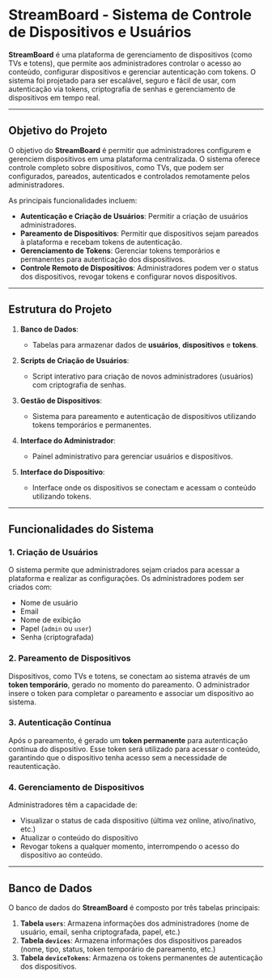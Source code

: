 # StreamBoard - Sistema de Controle de Dispositivos e Usuários

**StreamBoard** é uma plataforma de gerenciamento de dispositivos (como TVs e totens), que permite aos administradores controlar o acesso ao conteúdo, configurar dispositivos e gerenciar autenticação com tokens. O sistema foi projetado para ser escalável, seguro e fácil de usar, com autenticação via tokens, criptografia de senhas e gerenciamento de dispositivos em tempo real.

---

## Objetivo do Projeto

O objetivo do **StreamBoard** é permitir que administradores configurem e gerenciem dispositivos em uma plataforma centralizada. O sistema oferece controle completo sobre dispositivos, como TVs, que podem ser configurados, pareados, autenticados e controlados remotamente pelos administradores.

As principais funcionalidades incluem:

- **Autenticação e Criação de Usuários**: Permitir a criação de usuários administradores.
- **Pareamento de Dispositivos**: Permitir que dispositivos sejam pareados à plataforma e recebam tokens de autenticação.
- **Gerenciamento de Tokens**: Gerenciar tokens temporários e permanentes para autenticação dos dispositivos.
- **Controle Remoto de Dispositivos**: Administradores podem ver o status dos dispositivos, revogar tokens e configurar novos dispositivos.

---

## Estrutura do Projeto

1. **Banco de Dados**:
   - Tabelas para armazenar dados de **usuários**, **dispositivos** e **tokens**.
2. **Scripts de Criação de Usuários**:

   - Script interativo para criação de novos administradores (usuários) com criptografia de senhas.

3. **Gestão de Dispositivos**:

   - Sistema para pareamento e autenticação de dispositivos utilizando tokens temporários e permanentes.

4. **Interface do Administrador**:

   - Painel administrativo para gerenciar usuários e dispositivos.

5. **Interface do Dispositivo**:
   - Interface onde os dispositivos se conectam e acessam o conteúdo utilizando tokens.

---

## Funcionalidades do Sistema

### 1. Criação de Usuários

O sistema permite que administradores sejam criados para acessar a plataforma e realizar as configurações. Os administradores podem ser criados com:

- Nome de usuário
- Email
- Nome de exibição
- Papel (`admin` ou `user`)
- Senha (criptografada)

### 2. Pareamento de Dispositivos

Dispositivos, como TVs e totens, se conectam ao sistema através de um **token temporário**, gerado no momento do pareamento. O administrador insere o token para completar o pareamento e associar um dispositivo ao sistema.

### 3. Autenticação Contínua

Após o pareamento, é gerado um **token permanente** para autenticação contínua do dispositivo. Esse token será utilizado para acessar o conteúdo, garantindo que o dispositivo tenha acesso sem a necessidade de reautenticação.

### 4. Gerenciamento de Dispositivos

Administradores têm a capacidade de:

- Visualizar o status de cada dispositivo (última vez online, ativo/inativo, etc.)
- Atualizar o conteúdo do dispositivo
- Revogar tokens a qualquer momento, interrompendo o acesso do dispositivo ao conteúdo.

---

## Banco de Dados

O banco de dados do **StreamBoard** é composto por três tabelas principais:

1. **Tabela `users`**: Armazena informações dos administradores (nome de usuário, email, senha criptografada, papel, etc.)
2. **Tabela `devices`**: Armazena informações dos dispositivos pareados (nome, tipo, status, token temporário de pareamento, etc.)
3. **Tabela `deviceTokens`**: Armazena os tokens permanentes de autenticação dos dispositivos.
